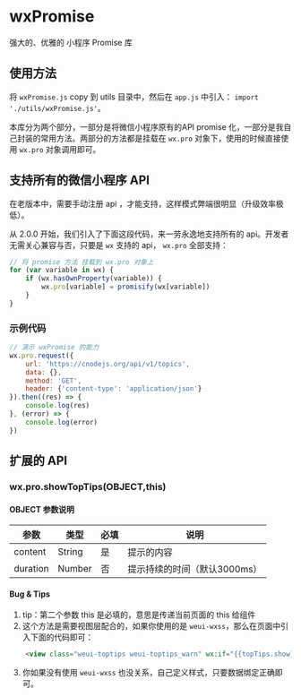 # wxPromise

强大的、优雅的 小程序 Promise 库

## 使用方法

将 `wxPromise.js` copy 到 utils 目录中，然后在 `app.js` 中引入： `import './utils/wxPromise.js'`。

本库分为两个部分，一部分是将微信小程序原有的API promise 化，一部分是我自己封装的常用方法。两部分的方法都是挂载在 `wx.pro` 对象下，使用的时候直接使用 `wx.pro` 对象调用即可。

## 支持所有的微信小程序 API

在老版本中，需要手动注册 api ，才能支持，这样模式弊端很明显（升级效率极低）。

从 2.0.0 开始，我们引入了下面这段代码，来一劳永逸地支持所有的 api。开发者无需关心兼容与否，只要是 `wx` 支持的 api， `wx.pro` 全部支持：

```js
// 将 promise 方法 挂载到 wx.pro 对象上
for (var variable in wx) {
	if (wx.hasOwnProperty(variable)) {
		wx.pro[variable] = promisify(wx[variable])
	}
}
```

### 示例代码

```js
// 演示 wxPromise 的能力
wx.pro.request({
	url: 'https://cnodejs.org/api/v1/topics',
	data: {},
	method: 'GET',
	header: {'content-type': 'application/json'}
}).then((res) => {
	console.log(res)
}, (error) => {
	console.log(error)
})
```

## 扩展的 API

### wx.pro.showTopTips(OBJECT,this)

#### OBJECT 参数说明

| 参数     | 类型   | 必填 | 说明                         |
| -------- | ------ | ---- | ---------------------------- |
| content  | String | 是   | 提示的内容                   |
| duration | Number | 否   | 提示持续的时间（默认3000ms） |

#### Bug & Tips

1. tip：第二个参数 this 是必填的，意思是传递当前页面的 this 给组件
2. 这个方法是需要视图层配合的，如果你使用的是 `weui-wxss`，那么在页面中引入下面的代码即可：

```html
	<view class="weui-toptips weui-toptips_warn" wx:if="{{topTips.show}}">{{topTips.content}}</view>
```

3. 你如果没有使用 `weui-wxss` 也没关系，自己定义样式，只要数据绑定正确即可。
